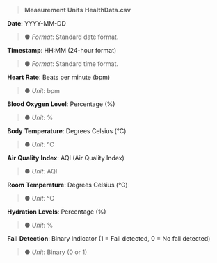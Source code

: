> **Measurement** **Units** **HealthData.csv**

**Date**: YYYY-MM-DD

> ● *Format*: Standard date format.

**Timestamp**: HH:MM (24-hour format)

> ● *Format*: Standard time format.

**Heart** **Rate**: Beats per minute (bpm)

> ● *Unit*: bpm

**Blood** **Oxygen** **Level**: Percentage (%)

> ● *Unit*: %

**Body** **Temperature**: Degrees Celsius (°C)

> ● *Unit*: °C

**Air** **Quality** **Index**: AQI (Air Quality Index)

> ● *Unit*: AQI

**Room** **Temperature**: Degrees Celsius (°C)

> ● *Unit*: °C

**Hydration** **Levels**: Percentage (%)

> ● *Unit*: %

**Fall** **Detection**: Binary Indicator (1 = Fall detected, 0 = No fall
detected)

> ● *Unit*: Binary (0 or 1)
